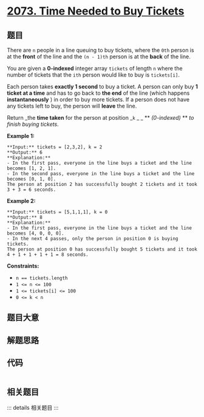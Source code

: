 # [2073. Time Needed to Buy Tickets](https://leetcode.com/problems/time-needed-to-buy-tickets)

## 题目

There are `n` people in a line queuing to buy tickets, where the `0th` person
is at the **front** of the line and the `(n - 1)th` person is at the **back**
of the line.

You are given a **0-indexed** integer array `tickets` of length `n` where the
number of tickets that the `ith` person would like to buy is `tickets[i]`.

Each person takes **exactly 1 second** to buy a ticket. A person can only buy
**1 ticket at a time** and has to go back to **the end** of the line (which
happens **instantaneously** ) in order to buy more tickets. If a person does
not have any tickets left to buy, the person will **leave** the line.

Return _the **time taken** for the person at position _`k` _ _ **
_(0-indexed)_  ** _to finish buying tickets_.



**Example 1:**

    
    
    **Input:** tickets = [2,3,2], k = 2
    **Output:** 6
    **Explanation:** 
    - In the first pass, everyone in the line buys a ticket and the line becomes [1, 2, 1].
    - In the second pass, everyone in the line buys a ticket and the line becomes [0, 1, 0].
    The person at position 2 has successfully bought 2 tickets and it took 3 + 3 = 6 seconds.
    

**Example 2:**

    
    
    **Input:** tickets = [5,1,1,1], k = 0
    **Output:** 8
    **Explanation:**
    - In the first pass, everyone in the line buys a ticket and the line becomes [4, 0, 0, 0].
    - In the next 4 passes, only the person in position 0 is buying tickets.
    The person at position 0 has successfully bought 5 tickets and it took 4 + 1 + 1 + 1 + 1 = 8 seconds.
    



**Constraints:**

  * `n == tickets.length`
  * `1 <= n <= 100`
  * `1 <= tickets[i] <= 100`
  * `0 <= k < n`


## 题目大意

## 解题思路

## 代码

```javascript

```

## 相关题目

::: details 相关题目
:::
